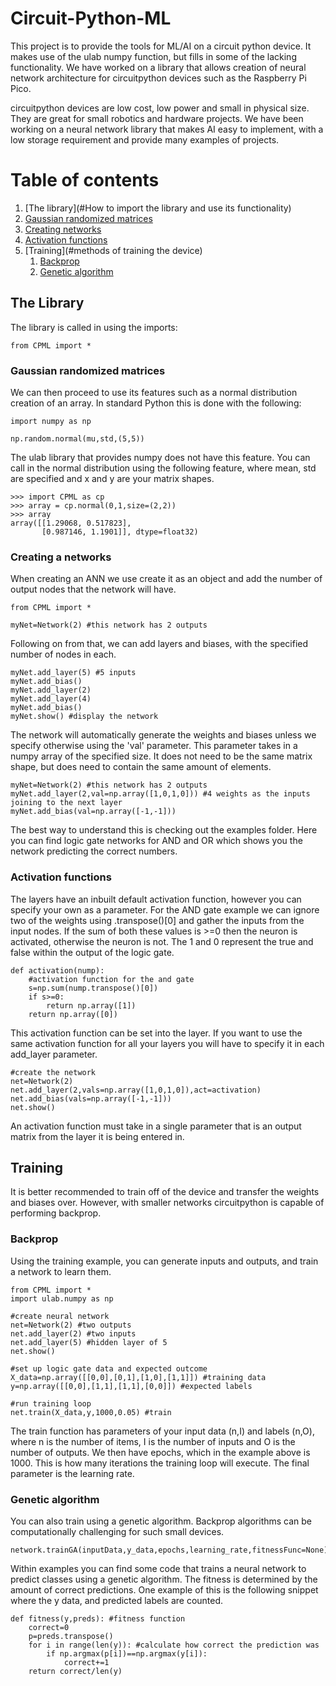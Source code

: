# Circuit-Python-ML
This project is to provide the tools for ML/AI on a circuit python device. It makes use of the ulab numpy function, but fills in some of the lacking functionality. We have worked on a library that allows creation of neural network architecture for circuitpython devices such as the Raspberry Pi Pico.

circuitpython devices are low cost, low power and small in physical size. They are great for small robotics and hardware projects. We have been working on a neural network library that makes AI easy to implement, with a low storage requirement and provide many examples of projects.

# Table of contents
1. [The library](#How to import the library and use its functionality)
  1. [Gaussian randomized matrices](#)
  2. [Creating networks](#)
  3. [Activation functions](#)
2. [Training](#methods of training the device)
    1. [Backprop](#)
    2. [Genetic algorithm](#)



## The Library
The library is called in using the imports:

```
from CPML import *
```

### Gaussian randomized matrices
We can then proceed to use its features such as a normal distribution creation of an array. In standard Python this is done with the following:
```
import numpy as np

np.random.normal(mu,std,(5,5))
```

The ulab library that provides numpy does not have this feature. You can call in the normal distribution using the following feature, where mean, std are specified and x and y are your matrix shapes.

```
>>> import CPML as cp
>>> array = cp.normal(0,1,size=(2,2))
>>> array
array([[1.29068, 0.517823],
       [0.987146, 1.1901]], dtype=float32)
```

### Creating a networks
When creating an ANN we use create it as an object and add the number of output nodes that the network will have.

```
from CPML import *

myNet=Network(2) #this network has 2 outputs
```
Following on from that, we can add layers and biases, with the specified number of nodes in each.

```
myNet.add_layer(5) #5 inputs
myNet.add_bias()
myNet.add_layer(2)
myNet.add_layer(4)
myNet.add_bias()
myNet.show() #display the network
```
The network will automatically generate the weights and biases unless we specify otherwise using the 'val' parameter. This parameter takes in a numpy array of the specified size. It does not need to be the same matrix shape, but does need to contain the same amount of elements.

```
myNet=Network(2) #this network has 2 outputs
myNet.add_layer(2,val=np.array([1,0,1,0])) #4 weights as the inputs joining to the next layer
myNet.add_bias(val=np.array([-1,-1]))
```
The best way to understand this is checking out the examples folder. Here you can find logic gate networks for AND and OR which shows you the network predicting the correct numbers.

### Activation functions

The layers have an inbuilt default activation function, however you can specify your own as a parameter. For the AND gate example we can ignore two of the weights using .transpose()[0] and gather the inputs from the input nodes. If the sum of both these values is >=0 then the neuron is activated, otherwise the neuron is not. The 1 and 0 represent the true and false within the output of the logic gate.

```
def activation(nump):
    #activation function for the and gate
    s=np.sum(nump.transpose()[0])
    if s>=0:
        return np.array([1])
    return np.array([0])
```
This activation function can be set into the layer. If you want to use the same activation function for all your layers you will have to specify it in each add_layer parameter.
```
#create the network
net=Network(2)
net.add_layer(2,vals=np.array([1,0,1,0]),act=activation)
net.add_bias(vals=np.array([-1,-1]))
net.show()
```
An activation function must take in a single parameter that is an output matrix from the layer it is being entered in.

## Training
It is better recommended to train off of the device and transfer the weights and biases over. However, with smaller networks circuitpython is capable of performing backprop.

### Backprop
Using the training example, you can generate inputs and outputs, and train a network to learn them.
```
from CPML import *
import ulab.numpy as np

#create neural network
net=Network(2) #two outputs
net.add_layer(2) #two inputs
net.add_layer(5) #hidden layer of 5
net.show()

#set up logic gate data and expected outcome
X_data=np.array([[0,0],[0,1],[1,0],[1,1]]) #training data
y=np.array([[0,0],[1,1],[1,1],[0,0]]) #expected labels

#run training loop    
net.train(X_data,y,1000,0.05) #train
```

The train function has parameters of your input data (n,I) and labels (n,O), where n is the number of items, I is the number of inputs and O is the number of outputs. We then have epochs, which in the example above is 1000. This is how many iterations the training loop will execute. The final parameter is the learning rate.

### Genetic algorithm
You can also train using a genetic algorithm. Backprop algorithms can be computationally challenging for such small devices.

```
network.trainGA(inputData,y_data,epochs,learning_rate,fitnessFunc=None):
```

Within examples you can find some code that trains a neural network to predict classes using a genetic algorithm. The fitness is determined by the amount of correct predictions. One example of this is the following snippet where the y data, and predicted labels are counted.

```
def fitness(y,preds): #fitness function
    correct=0
    p=preds.transpose()
    for i in range(len(y)): #calculate how correct the prediction was
        if np.argmax(p[i])==np.argmax(y[i]):
            correct+=1
    return correct/len(y)
```

